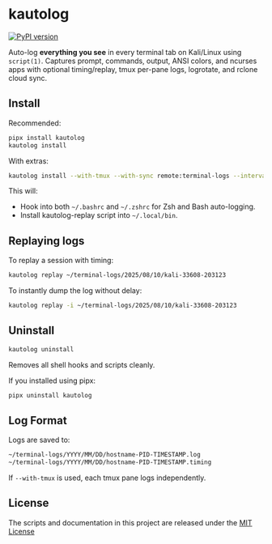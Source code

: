 # kautolog

[![PyPI version](https://img.shields.io/pypi/v/kautolog.svg)](https://pypi.org/project/kautolog/)

Auto-log **everything you see** in every terminal tab on Kali/Linux using `script(1)`. Captures prompt, commands, output, ANSI colors, and ncurses apps with optional timing/replay, tmux per-pane logs, logrotate, and rclone cloud sync.

## Install

Recommended:

```bash
pipx install kautolog
kautolog install
```

With extras:

```bash
kautolog install --with-tmux --with-sync remote:terminal-logs --interval 10
```

This will:

- Hook into both `~/.bashrc` and `~/.zshrc` for Zsh and Bash auto-logging.
- Install kautolog-replay script into `~/.local/bin`.

## Replaying logs

To replay a session with timing:

```bash
kautolog replay ~/terminal-logs/2025/08/10/kali-33608-203123
```

To instantly dump the log without delay:

```bash
kautolog replay -i ~/terminal-logs/2025/08/10/kali-33608-203123
```

## Uninstall

```bash
kautolog uninstall
```

Removes all shell hooks and scripts cleanly.

If you installed using pipx:

```bash
pipx uninstall kautolog
```

## Log Format

Logs are saved to:

```bash
~/terminal-logs/YYYY/MM/DD/hostname-PID-TIMESTAMP.log
~/terminal-logs/YYYY/MM/DD/hostname-PID-TIMESTAMP.timing
```

If `--with-tmux` is used, each tmux pane logs independently.

## License

The scripts and documentation in this project are released under the [MIT License](https://github.com/marksowell/kautolog/blob/main/LICENSE)
